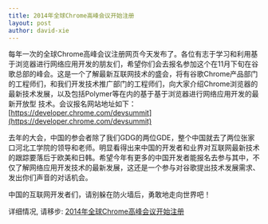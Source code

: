 ```yaml
---
title: 2014年全球Chrome高峰会议开始注册
layout: post
author: david-xie
---
```


每年一次的全球Chrome高峰会议注册网页今天发布了。各位有志于学习和利用基于浏览器进行网络应用开发的朋友们，希望你们会去报名参加这个在11月下旬在谷歌总部的峰会。这是一个了解最新互联网技术的盛会，将有谷歌Chrome产品部门的工程师们，和我们开发技术推广部门的工程师们，向大家介绍Chrome浏览器的最新技术发展，以及包括Polymer等在内的基于基于浏览器进行网络应用开发的最新开放型 技术。会议报名网站地址如下：[https://developer.chrome.com/devsummit](https://developer.chrome.com/devsummit)

去年的大会，中国的参会者除了我们GDG的两位GDE，整个中国就去了两位张家口河北工学院的领导和老师。明显看得出来中国的开发者和业界对互联网最新技术的跟踪要落后于欧美和日韩。希望今年有更多的中国开发者能报名去参与其中，不仅了解网络应用开发技术的最新发展，这还是一个参与对谷歌提出技术发展需求、发出你们声音的对话机会。

中国的互联网开发者们，请别躲在防火墙后，勇敢地走向世界吧！

详细情况, 请移步: [2014年全球Chrome高峰会议开始注册](http://chinagdg.com/thread-4238-1-1.html)
